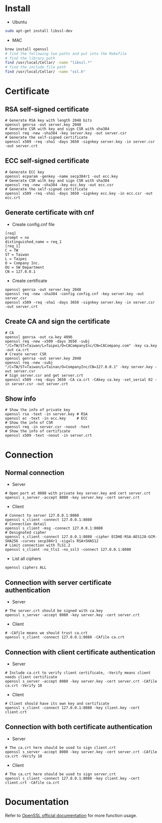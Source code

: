 # Install
* Ubuntu
```sh
sudo apt-get install libssl-dev
```
* MAC
```sh
brew install openssl
# find the following two paths and put into the Makefile
# find the library path
find /usr/local/Cellar/ -name "libssl.*"
# find the include file path
find /usr/local/Cellar/ -name "ssl.h"
```

# Certificate
## RSA self-signed certificate
```
# Generate RSA key with length 2048 bits
openssl genrsa -out server.key 2048
# Generate CSR with key and sign CSR with sha384
openssl req -new -sha384 -key server.key -out server.csr
# Generate the self-signed certificate
openssl x509 -req -sha1 -days 3650 -signkey server.key -in server.csr -out server.crt
```
## ECC self-signed certificate
```
# Generate ECC key
openssl ecparam -genkey -name secp384r1 -out ecc.key
# Generate CSR with key and sign CSR with sha384
openssl req -new -sha384 -key ecc.key -out ecc.csr
# Generate the self-signed certificate
openssl x509 -req -sha1 -days 3650 -signkey ecc.key -in ecc.csr -out ecc.crt
```
## Generate certificate with cnf
* Create config.cnf file
```
[req]
prompt = no
distinguished_name = req_1
[req_1]
C = TW
ST = Taiwan
L = Taipei
O = Company Inc.
OU = SW Department
CN = 127.0.0.1
```
* Create certificate
```
openssl genrsa -out server.key 2048
openssl req -new -sha384 -config config.cnf -key server.key -out server.csr
openssl x509 -req -sha1 -days 3650 -signkey server.key -in server.csr -out server.crt
```
## Create CA and sign the certificate
```
# CA
openssl genrsa -out ca.key 4096
openssl req -new -x509 -days 3650 -subj "/C=TW/ST=Taiwan/L=Taipei/O=CACompanyInc/CN=CACompany.com" -key ca.key -out ca.crt
# Create server CSR
openssl genrsa -out server.key 2048
openssl req -new -subj "/C=TW/ST=Taiwan/L=Tainan/O=CompanyInc/CN=127.0.0.1" -key server.key -out server.csr
# Sign server.csr and get server.crt
openssl x509 -req -days 3650 -CA ca.crt -CAkey ca.key -set_serial 02 -in server.csr -out server.crt
```
## Show info
```
# Show the info of private key
openssl rsa -text -in server.key # RSA
openssl ec -text -in ecc.key     # ECC
# Show the info of CSR
openssl req -in server.csr -noout -text
# Show the info of certificate
openssl x509 -text -noout -in server.crt
```

# Connection
## Normal connection
* Server
```
# Open port at 8080 with private key server.key and cert server.crt
openssl s_server -accept 8080 -key server.key -cert server.crt
```
* Client
```
# Connect to server 127.0.0.1:8080
openssl s_client -connect 127.0.0.1:8080
# Connection detail
openssl s_client -msg -connect 127.0.0.1:8080
# Designated cipher
openssl s_client -connect 127.0.0.1:8080 -cipher ECDHE-RSA-AES128-GCM-SHA256 -curves secp384r1 -sigals RSA+SHA512
# Limit connection with TLS1.2
openssl s_client -no_tls1 -no_ssl3 -connect 127.0.0.1:8080
```
* List all ciphers
```
openssl ciphers ALL
```
## Connection with server certificate authentication
* Server
```
# The server.crt should be signed with ca.key
openssl s_server -accept 8080 -key server.key -cert server.crt
```
* Client
```
# -CAfile means we should trust ca.crt
openssl s_client -connect 127.0.0.1:8080 -CAfile ca.crt
```
## Connection with client certificate authentication
* Server
```
# Include ca.crt to verify client certificate, -Verify means client needs client certificate
openssl s_server -accept 8080 -key server.key -cert server.crt -CAfile ca.crt -Verify 10
```
* Client
```
# Client should have its own key and certificate
openssl s_client -connect 127.0.0.1:8080 -key client.key -cert client.crt
```
## Connection with both certificate authentication
* Server
```
# The ca.crt here should be used to sign client.crt
openssl s_server -accept 8080 -key server.key -cert server.crt -CAfile ca.crt -Verify 10
```
* Client
```
# The ca.crt here should be used to sign server.crt
openssl s_client -connect 127.0.0.1:8080 -key client.key -cert client.crt -CAfile ca.crt
```

# Documentation
Refer to [OpenSSL official documentation](https://www.openssl.org/docs/manmaster/man3/) for more function usage.